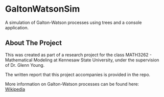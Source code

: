 # GaltonWatsonSim
A simulation of Galton-Watson processes using trees and a console application.

<!-- ABOUT -->
## About The Project
This was created as part of a research project for the class MATH3262 - Mathematical Modeling at Kennesaw State University, under the supervision of Dr. Glenn Young.

The written report that this project accompanies is provided in the repo.

More information on Galton-Watson processes can be found here: [Wikipedia](https://en.wikipedia.org/wiki/Galton%E2%80%93Watson_process)
